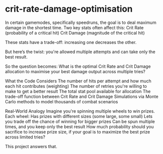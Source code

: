 # crit-rate-damage-optimisation

In certain gamemodes, specifically speedruns, the goal is to deal maximum damage in the shortest time. Two key stats often affect this:
Crit Rate (probability of a critical hit)
Crit Damage (magnitude of the critical hit)

These stats have a trade-off: increasing one decreases the other.

But here’s the twist: you're allowed multiple attempts and can take only the best result.

So the question becomes:
What is the optimal Crit Rate and Crit Damage allocation to maximise your best damage output across multiple tries?

What the Code Considers
The number of hits per attempt and how much each hit contributes (weighting)
The number of retries you're willing to make to get a better result
The total stat pool available for allocation
The trade-off function between Crit Rate and Crit Damage
Simulations via Monte Carlo methods to model thousands of combat scenarios

Real-World Analogy
Imagine you're spinning multiple wheels to win prizes. Each wheel:
Has prizes with different sizes (some large, some small)
Lets you trade off the chance of winning for bigger prizes
Can be spun multiple times, and you keep only the best result
How much probability should you sacrifice to increase prize size, if your goal is to maximize the best prize across limited tries?

This project answers that.
